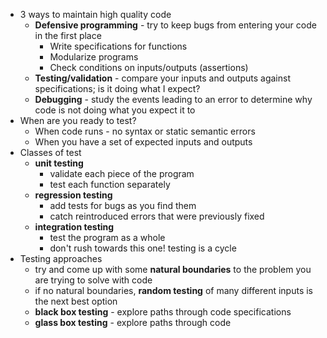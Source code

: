 - 3 ways to maintain high quality code
	- **Defensive programming** - try to keep bugs from entering your code in the first place
		- Write specifications for functions
		- Modularize programs
		- Check conditions on inputs/outputs (assertions)
	- **Testing/validation** - compare your inputs and outputs against specifications; is it doing what I expect?
	- **Debugging** - study the events leading to an error to determine why code is not doing what you expect it to
- When are you ready to test?
	- When code runs - no syntax or static semantic errors
	- When you have a set of expected inputs and outputs
- Classes of test
	- **unit testing**
		- validate each piece of the program
		- test each function separately
	- **regression testing**
		- add tests for bugs as you find them
		- catch reintroduced errors that were previously fixed
	- **integration testing**
		- test the program as a whole
		- don't rush towards this one! testing is a cycle
- Testing approaches
	- try and come up with some **natural boundaries** to the problem you are trying to solve with code
	- if no natural boundaries, **random testing** of many different inputs is the next best option
	- **black box testing** - explore paths through code specifications
	- **glass box testing** - explore paths through code